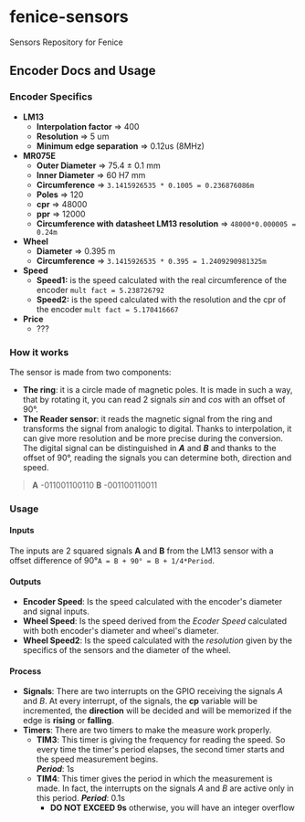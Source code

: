 # fenice-sensors
Sensors Repository for Fenice

## Encoder Docs and Usage
### Encoder Specifics
- **LM13**  
    - **Interpolation factor** => 400   
    - **Resolution** => 5 um  
    - **Minimum edge separation** => 0.12us (8MHz)  
- **MR075E**  
    - **Outer Diameter** => 75.4 ± 0.1 mm  
    - **Inner Diameter** => 60 H7 mm  
    - **Circumference** => `3.1415926535 * 0.1005 = 0.236876086m` 
    - **Poles** => 120  
    - **cpr** => 48000  
    - **ppr** => 12000   
    - **Circumference with datasheet LM13 resolution** => `48000*0.000005 = 0.24m`  
- **Wheel**  
    - **Diameter** => 0.395 m
    - **Circumference** => `3.1415926535 * 0.395 = 1.2409290981325m`  
- **Speed**  
    - **Speed1:** is the speed calculated with the real circumference of the encoder `mult fact = 5.238726792`  
    - **Speed2:** is the speed calculated with the resolution and the cpr of the encoder `mult fact = 5.170416667`  
- **Price**  
    - ???
    

### How it works
The sensor is made from two components: 
- **The ring**: it is a circle made of magnetic poles. It is made in such a way, that by rotating it, you can read 2 signals _sin_ and _cos_ with an offset of 90°.
- **The Reader sensor**: it reads the magnetic signal from the ring and transforms the signal from analogic to digital. Thanks to interpolation, it can give more resolution and be more precise during the conversion. The digital signal can be distinguished in ***A*** and ***B*** and thanks to the offset of 90°, reading the signals you can determine both, direction and speed.
> **A** -011001100110
> **B** -001100110011


### Usage
#### Inputs
The inputs are 2 squared signals **A** and **B** from the LM13 sensor with a offset difference of 90°`A = B + 90° = B + 1/4*Period`.
#### Outputs
- **Encoder Speed**: Is the speed calculated with the encoder's diameter and signal inputs.
- **Wheel Speed**: Is the speed derived from the _Ecoder Speed_ calculated with both encoder's diameter and wheel's diameter.
- **Wheel Speed2**: Is the speed calculated with the _resolution_ given by the specifics of the sensors and the diameter of the wheel.
#### Process
- **Signals**: There are two interrupts on the GPIO receiving the signals _A_ and _B_. At every interrupt, of the signals, the __cp__ variable will be incremented, the __direction__ will be decided and will be memorized if the edge is __rising__ or __falling__.
- **Timers**: There are two timers to make the measure work properly.  
    - **TIM3**: This timer is giving the frequency for reading the speed. So every time the timer's period elapses, the second timer starts and the speed measurement begins.  
    ***Period***: 1s
    - **TIM4**: This timer gives the period in which the measurement is made. In fact, the interrupts on the signals _A_ and _B_ are active only in this period.
    ***Period***: 0.1s 
        - **DO NOT EXCEED 9s** otherwise, you will have an integer overflow
